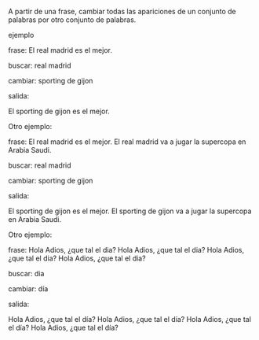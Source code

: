 A partir de una frase, cambiar todas las apariciones de un conjunto de palabras por otro conjunto de palabras.

ejemplo

frase: El real madrid es el mejor.

buscar: real madrid

cambiar: sporting de gijon


salida:

El sporting de gijon es el mejor.


Otro ejemplo:


frase: El real madrid es el mejor. El real madrid va a jugar la supercopa en Arabia Saudi.


buscar: real madrid

cambiar: sporting de gijon


salida:

El sporting de gijon es el mejor. El sporting de gijon va a jugar la supercopa en Arabia Saudi.



Otro ejemplo:


frase: Hola Adios, ¿que tal el dia? Hola Adios, ¿que tal el dia? Hola Adios, ¿que tal el dia? Hola Adios, ¿que tal el dia?


buscar: dia

cambiar: día


salida:

Hola Adios, ¿que tal el día? Hola Adios, ¿que tal el día? Hola Adios, ¿que tal el día? Hola Adios, ¿que tal el día?